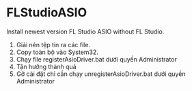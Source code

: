 # FLStudioASIO
Install newest version FL Studio ASIO without FL Studio.

1. Giải nén tệp tin ra các file.
2. Copy toàn bộ vào System32.
3. Chạy file registerAsioDriver.bat dưới quyền Administrator
4. Tận hưởng thành quả
5. Gỡ cài đặt chỉ cần chạy unregisterAsioDriver.bat dưới quyền Administrator
